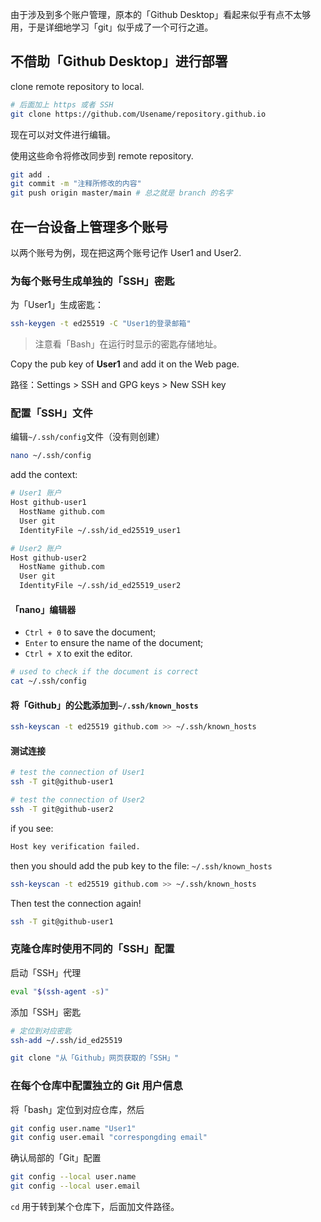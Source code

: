 由于涉及到多个账户管理，原本的「Github Desktop」看起来似乎有点不太够用，于是详细地学习「git」似乎成了一个可行之道。

## 不借助「Github Desktop」进行部署

clone remote repository to local.

```bash
# 后面加上 https 或者 SSH
git clone https://github.com/Usename/repository.github.io
```

现在可以对文件进行编辑。

使用这些命令将修改同步到 remote repository.

```bash
git add .
git commit -m "注释所修改的内容"
git push origin master/main # 总之就是 branch 的名字
```

## 在一台设备上管理多个账号

以两个账号为例，现在把这两个账号记作 User1 and User2.

### 为每个账号生成单独的「SSH」密匙

为「User1」生成密匙：

```bash
ssh-keygen -t ed25519 -C "User1的登录邮箱"
```

>注意看「Bash」在运行时显示的密匙存储地址。

Copy the pub key of **User1** and add it on the Web page.

路径：Settings > SSH and GPG keys > New SSH key

### 配置「SSH」文件

编辑`~/.ssh/config`文件（没有则创建）
```bash
nano ~/.ssh/config
```

add the context:
```bash
# User1 账户
Host github-user1
  HostName github.com
  User git
  IdentityFile ~/.ssh/id_ed25519_user1

# User2 账户
Host github-user2
  HostName github.com
  User git
  IdentityFile ~/.ssh/id_ed25519_user2
```

#### 「nano」编辑器

- `Ctrl + 0` to save the document;
- `Enter` to ensure the name of the document;
- `Ctrl + X` to exit the editor.

```bash
# used to check if the document is correct
cat ~/.ssh/config
```

#### 将「Github」的公匙添加到`~/.ssh/known_hosts`

```bash
ssh-keyscan -t ed25519 github.com >> ~/.ssh/known_hosts
```

#### 测试连接

```bash
# test the connection of User1
ssh -T git@github-user1

# test the connection of User2
ssh -T git@github-user2
```

if you see:
```bash
Host key verification failed.
```

then you should add the pub key to the file: `~/.ssh/known_hosts`
```bash
ssh-keyscan -t ed25519 github.com >> ~/.ssh/known_hosts
```

Then test the connection again!
```bash
ssh -T git@github-user1
```

### 克隆仓库时使用不同的「SSH」配置

启动「SSH」代理
```bash
eval "$(ssh-agent -s)"
```

添加「SSH」密匙
```bash
# 定位到对应密匙
ssh-add ~/.ssh/id_ed25519
```

```bash
git clone "从「Github」网页获取的「SSH」"
```

### 在每个仓库中配置独立的 Git 用户信息

将「bash」定位到对应仓库，然后
```bash
git config user.name "User1"
git config user.email "correspongding email"
```

确认局部的「Git」配置
```bash
git config --local user.name
git config --local user.email
```

`cd` 用于转到某个仓库下，后面加文件路径。



